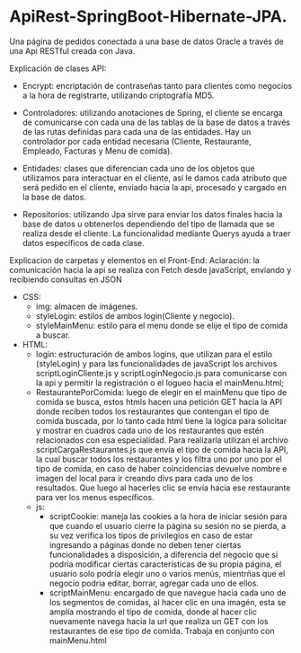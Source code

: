 # ApiRest-SpringBoot-Hibernate-JPA.
Una página de pedidos conectada a una base de datos Oracle a través de una Api RESTful creada con Java.

Explicación de clases API:

- Encrypt: encriptación de contraseñas tanto para clientes como negocios a la hora de registrarte, utilizando criptografía MD5.

- Controladores: utilizando anotaciones de Spring, el cliente se encarga de comunicarse con cada una de las tablas de la base de datos a través de las rutas definidas para cada una de las entidades. Hay un controlador por cada entidad necesaria (Cliente, Restaurante, Empleado, Facturas y Menu de comida).

- Entidades: clases que diferencian cada uno de los objetos que utilizamos para interactuar en el cliente, así le damos cada atributo que será pedido en el cliente, enviado hacia la api, procesado y cargado en la base de datos.

- Repositorios: utilizando Jpa sirve para enviar los datos finales hacia la base de datos u obtenerlos dependiendo del tipo de llamada que se realiza desde el cliente. La funcionalidad mediante Querys ayuda a traer datos específicos de cada clase.

Explicacion de carpetas y elementos en el Front-End:
Aclaración: la comunicación hacia la api se realiza con Fetch desde javaScript, enviando y recibiendo consultas en JSON

- CSS:
  - img: almacen de imágenes.
  - styleLogin: estilos de ambos login(Cliente y negocio).
  - styleMainMenu: estilo para el menu donde se elije el tipo de comida a buscar.
- HTML:
  - login: estructuración de ambos logins, que utilizan para el estilo (styleLogin) y para las funcionalidades de javaScript los archivos scriptLoginCliente.js y scriptLoginNegocio.js para comunicarse con la api y permitir la registración o el logueo hacia el mainMenu.html;
  - RestaurantePorComida: luego de elegir en el mainMenu que tipo de comida se busca, estos htmls hacen una petición GET hacia la API donde reciben todos los restaurantes que contengan el tipo de comida buscada, por lo tanto cada html tiene la lógica para solicitar y mostrar en cuadros cada uno de los restaurantes que estén relacionados con esa especialidad. Para realizarla utilizan el archivo scriptCargaRestaurantes.js que envía el tipo de comida hacia la API, la cual buscar todos los restaurantes y los filtra uno por uno por el tipo de comida, en caso de haber coincidencias devuelve nombre e imagen del local para ir creando divs para cada uno de los resultados. Que luego al hacerles clic se envía hacia ese restaurante para ver los menus específicos.
  - js:
    - scriptCookie: maneja las cookies a la hora de iniciar sesión para que cuando el usuario cierre la página su sesión no se pierda, a su vez verifica los tipos de privilegios en caso de estar ingresando a páginas donde no deben tener ciertas funcionalidades a disposición, a diferencia del negocio que si podría modificar ciertas características de su propia página, el usuario solo podría elegir uno o varios menús, mientrñas que el negocio podria editar, borrar, agregar cada uno de ellos.
    - scriptMainMenu: encargado de que navegue hacia cada uno de los segmentos de comidas, al hacer clic en una imagén, esta se amplía mostrando el tipo de comida, donde al hacer clic nuevamente navega hacia la url que realiza un GET con los restaurantes de ese tipo de comida. Trabaja en conjunto con mainMenu.html
